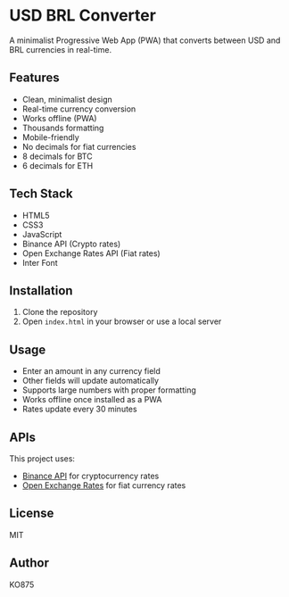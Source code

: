 # USD BRL Converter

A minimalist Progressive Web App (PWA) that converts between USD and BRL currencies in real-time.

## Features

- Clean, minimalist design
- Real-time currency conversion
- Works offline (PWA)
- Thousands formatting
- Mobile-friendly
- No decimals for fiat currencies
- 8 decimals for BTC
- 6 decimals for ETH

## Tech Stack

- HTML5
- CSS3
- JavaScript
- Binance API (Crypto rates)
- Open Exchange Rates API (Fiat rates)
- Inter Font

## Installation

1. Clone the repository
2. Open `index.html` in your browser or use a local server

## Usage

- Enter an amount in any currency field
- Other fields will update automatically
- Supports large numbers with proper formatting
- Works offline once installed as a PWA
- Rates update every 30 minutes

## APIs

This project uses:
- [Binance API](https://binance-docs.github.io/apidocs/spot/en/) for cryptocurrency rates
- [Open Exchange Rates](https://openexchangerates.org/) for fiat currency rates

## License

MIT

## Author

KO875